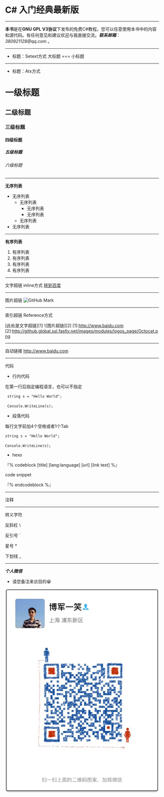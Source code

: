 # C# 入门经典最新版

___

**本书**是在**GNU GPL V3协议**下发布的免费C#教程。您可以任意使用本书中的内容和源代码。有任何意见和建议欢迎与我直接交流。___联系邮箱___：_380921128@qq.com_ 。

---
+ 标题：Setext方式
大标题
===
小标题
---

+ 标题：Atx方式
# 一级标题
## 二级标题
### 三级标题
#### 四级标题
##### 五级标题
###### 六级标题

---

**无序列表**
+ 无序列表
    - 无序列表
        * 无序列表
        * 无序列表
    - 无序列表
+ 无序列表

---

**有序列表**
1. 有序列表
2. 有序列表
3. 有序列表
8. 有序列表

---

文字超链 inline方式
[转到百度](http://www.baidu.com "百度链接")

---

图片超链 
![GitHub Mark](http://github.global.ssl.fastly.net/images/modules/logos_page/GitHub-Mark.png "GitHub Mark")


---

索引超链 Reference方式

[此处是文字超链][1]
![图片超链][2]
[1]:http://www.baidu.com
[2]:http://github.global.ssl.fastly.net/images/modules/logos_page/Octocat.png

---

自动链接
<http://www.baidu.com>

---

代码
+ 行内代码

在第一行后指定编程语言，也可以不指定

<!-- 0 -->
     string s = "Hello World";

     Console.WriteLine(s);



+ 段落代码

每行文字前加4个空格或者1个Tab

    string s = "Hello World";

    Console.WriteLine(s);

+ hexo

『% codeblock [title] [lang:language] [url] [link text] %』

 code snippet

『% endcodeblock %』

___


<!-- 注释 -->
注释

---

转义字符

反斜杠 \\

反引号 \`

星号 \*

下划线 \_


---

_**个人微信**_ 
* 请您备注来访目的😁

![](/assets/IMG_1858.JPG)




